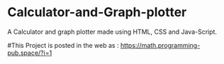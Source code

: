 # Calculator-and-Graph-plotter
A Calculator and graph plotter made using HTML, CSS and Java-Script.

#This Project is posted in the web as : https://math.programming-pub.space/?i=1

